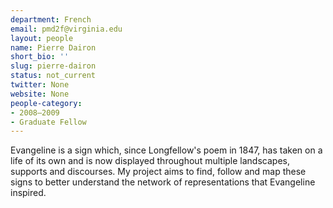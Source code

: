 ```yaml
---
department: French
email: pmd2f@virginia.edu
layout: people
name: Pierre Dairon
short_bio: ''
slug: pierre-dairon
status: not_current
twitter: None
website: None
people-category:
- 2008–2009
- Graduate Fellow
---
```


Evangeline is a sign which, since Longfellow's poem in 1847, has taken on a life of its own and is now displayed throughout multiple landscapes, supports and discourses. My project aims to find, follow and map these signs to better understand the network of representations that Evangeline inspired.
